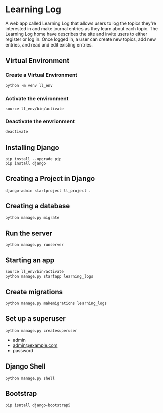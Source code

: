 # Learning Log

A web app called Learning Log that allows users to
log the topics they're interested in and make journal entries as
they learn about each topic. The Learning Log home have describes
the site and invite users to either register or log in. Once
logged in, a user can create new topics, add new entries, and read
and edit existing entries.

## Virtual Environment

### Create a Virtual Environment

```
python -m venv ll_env
```

### Activate the environment

```
source ll_env/bin/activate
```

### Deactivate the envrionment

```
deactivate
```


## Installing Django

```
pip install --upgrade pip
pip install django
```


## Creating a Project in Django

```
django-admin startproject ll_project .
```


## Creating a database

```
python manage.py migrate
```

## Run the server

```
python manage.py runserver
```

## Starting an app

```
source ll_env/bin/activate
python manage.py startapp learning_logs
```

## Create migrations

```
python manage.py makemigrations learning_logs
```

## Set up a superuser

```
python manage.py createsuperuser
```

* admin
* admin@example.com
* password

## Django Shell

```
python manage.py shell
```

## Bootstrap

```
pip isntall django-bootstrap5
```